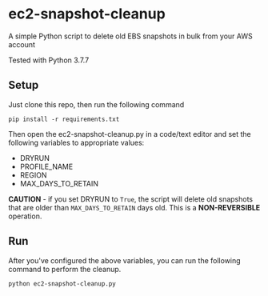 # ec2-snapshot-cleanup
A simple Python script to delete old EBS snapshots in bulk from your AWS account

Tested with Python 3.7.7

## Setup
Just clone this repo, then run the following command

```
pip install -r requirements.txt
```

Then open the ec2-snapshot-cleanup.py in a code/text editor and set the following variables to appropriate values:
* DRYRUN
* PROFILE_NAME
* REGION
* MAX_DAYS_TO_RETAIN

**CAUTION** - if you set DRYRUN to `True`, the script will delete old snapshots that are older than `MAX_DAYS_TO_RETAIN` days old. This is a **NON-REVERSIBLE** operation.

## Run
After you've configured the above variables, you can run the following command to perform the cleanup.

```
python ec2-snapshot-cleanup.py
```

